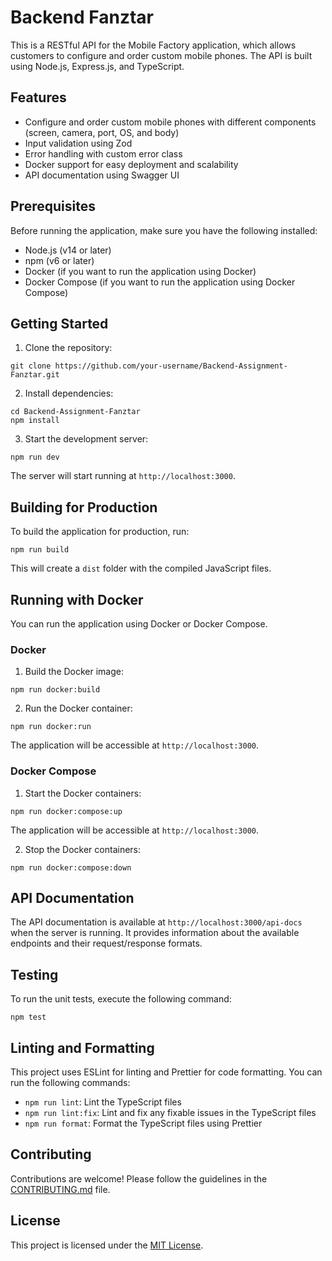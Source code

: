 # Backend Fanztar

This is a RESTful API for the Mobile Factory application, which allows customers to configure and order custom mobile phones. The API is built using Node.js, Express.js, and TypeScript.

## Features

- Configure and order custom mobile phones with different components (screen, camera, port, OS, and body)
- Input validation using Zod
- Error handling with custom error class
- Docker support for easy deployment and scalability
- API documentation using Swagger UI

## Prerequisites

Before running the application, make sure you have the following installed:

- Node.js (v14 or later)
- npm (v6 or later)
- Docker (if you want to run the application using Docker)
- Docker Compose (if you want to run the application using Docker Compose)

## Getting Started

1. Clone the repository:

```
git clone https://github.com/your-username/Backend-Assignment-Fanztar.git
```

2. Install dependencies:

```
cd Backend-Assignment-Fanztar
npm install
```

3. Start the development server:

```
npm run dev
```

The server will start running at `http://localhost:3000`.

## Building for Production

To build the application for production, run:

```
npm run build
```

This will create a `dist` folder with the compiled JavaScript files.

## Running with Docker

You can run the application using Docker or Docker Compose.

### Docker

1. Build the Docker image:

```
npm run docker:build
```

2. Run the Docker container:

```
npm run docker:run
```

The application will be accessible at `http://localhost:3000`.

### Docker Compose

1. Start the Docker containers:

```
npm run docker:compose:up
```

The application will be accessible at `http://localhost:3000`.

2. Stop the Docker containers:

```
npm run docker:compose:down
```

## API Documentation

The API documentation is available at `http://localhost:3000/api-docs` when the server is running. It provides information about the available endpoints and their request/response formats.

## Testing

To run the unit tests, execute the following command:

```
npm test
```

## Linting and Formatting

This project uses ESLint for linting and Prettier for code formatting. You can run the following commands:

- `npm run lint`: Lint the TypeScript files
- `npm run lint:fix`: Lint and fix any fixable issues in the TypeScript files
- `npm run format`: Format the TypeScript files using Prettier

## Contributing

Contributions are welcome! Please follow the guidelines in the [CONTRIBUTING.md](CONTRIBUTING.md) file.

## License

This project is licensed under the [MIT License](LICENSE).
